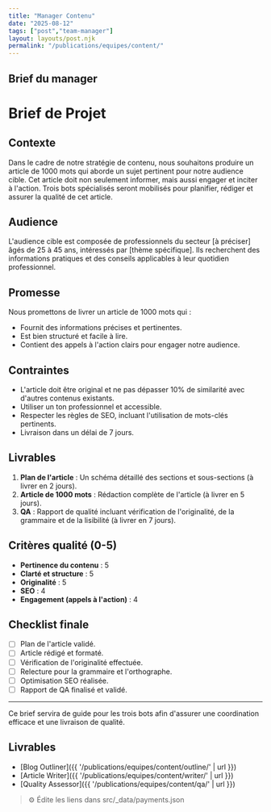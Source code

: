 ```yaml
---
title: "Manager Contenu"
date: "2025-08-12"
tags: ["post","team-manager"]
layout: layouts/post.njk
permalink: "/publications/equipes/content/"
---
```

## Brief du manager

# Brief de Projet

## Contexte
Dans le cadre de notre stratégie de contenu, nous souhaitons produire un article de 1000 mots qui aborde un sujet pertinent pour notre audience cible. Cet article doit non seulement informer, mais aussi engager et inciter à l'action. Trois bots spécialisés seront mobilisés pour planifier, rédiger et assurer la qualité de cet article.

## Audience
L'audience cible est composée de professionnels du secteur [à préciser] âgés de 25 à 45 ans, intéressés par [thème spécifique]. Ils recherchent des informations pratiques et des conseils applicables à leur quotidien professionnel.

## Promesse
Nous promettons de livrer un article de 1000 mots qui :
- Fournit des informations précises et pertinentes.
- Est bien structuré et facile à lire.
- Contient des appels à l'action clairs pour engager notre audience.

## Contraintes
- L'article doit être original et ne pas dépasser 10% de similarité avec d'autres contenus existants.
- Utiliser un ton professionnel et accessible.
- Respecter les règles de SEO, incluant l'utilisation de mots-clés pertinents.
- Livraison dans un délai de 7 jours.

## Livrables
1. **Plan de l'article** : Un schéma détaillé des sections et sous-sections (à livrer en 2 jours).
2. **Article de 1000 mots** : Rédaction complète de l'article (à livrer en 5 jours).
3. **QA** : Rapport de qualité incluant vérification de l'originalité, de la grammaire et de la lisibilité (à livrer en 7 jours).

## Critères qualité (0-5)
- **Pertinence du contenu** : 5
- **Clarté et structure** : 5
- **Originalité** : 5
- **SEO** : 4
- **Engagement (appels à l'action)** : 4

## Checklist finale
- [ ] Plan de l'article validé.
- [ ] Article rédigé et formaté.
- [ ] Vérification de l'originalité effectuée.
- [ ] Relecture pour la grammaire et l'orthographe.
- [ ] Optimisation SEO réalisée.
- [ ] Rapport de QA finalisé et validé. 

---

Ce brief servira de guide pour les trois bots afin d'assurer une coordination efficace et une livraison de qualité.

## Livrables
- [Blog Outliner]({{ '/publications/equipes/content/outline/' | url }})
- [Article Writer]({{ '/publications/equipes/content/writer/' | url }})
- [Quality Assessor]({{ '/publications/equipes/content/qa/' | url }})

> ⚙️ Édite les liens dans src/_data/payments.json
